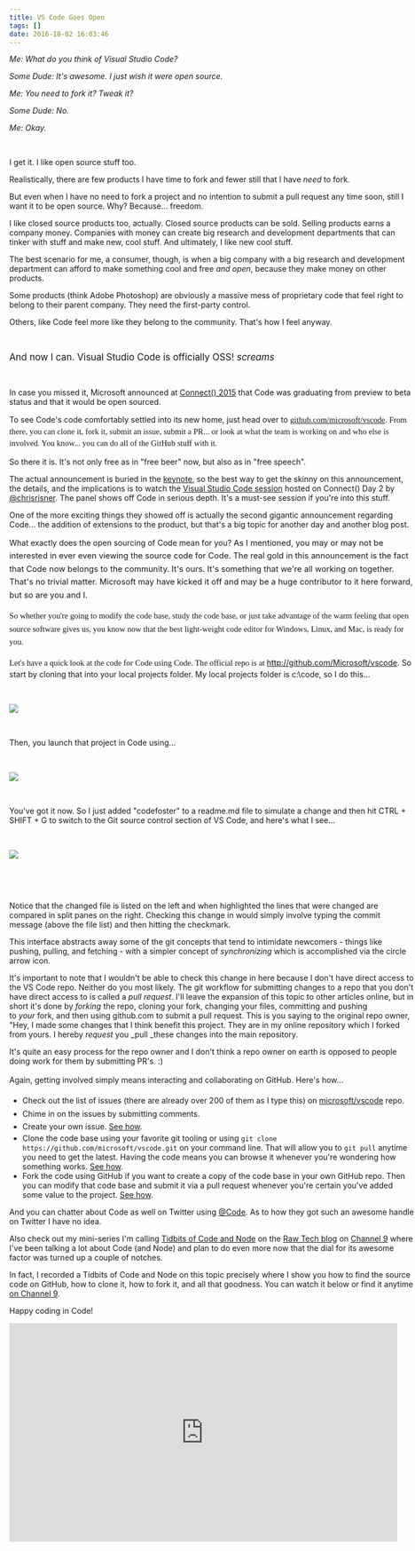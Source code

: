```yaml
---
title: VS Code Goes Open
tags: []
date: 2016-10-02 16:03:46
---
```


<div style="direction:ltr;border-width:100%">
<div style="direction:ltr;margin-top:0in;margin-left:0in;width:7.6041in">
<div style="direction:ltr;margin-top:0in;margin-left:0in;width:7.6041in">

<cite>Me: What do you think of Visual Studio Code?</cite>

<cite>Some Dude: It&#39;s awesome. I just wish it were open source.</cite>

<cite>Me: You need to fork it? Tweak it?</cite>

<cite>Some Dude: No.</cite>

<cite>Me: Okay.</cite>

&nbsp;

I get it. I like open source stuff too.

Realistically, there are few products I have time to fork and fewer still that I have <span style="font-style:italic">need</span> to fork.

But even when I have no need to fork a project and no intention to submit a pull request any time soon, still I want it to be open source. Why? Because&hellip; freedom.

I like closed source products too, actually. Closed source products can be sold. Selling products earns a company money. Companies with money can create big research and development departments that can tinker with stuff and make new, cool stuff. And ultimately, I like new cool stuff.

The best scenario for me, a consumer, though, is when a big company with a big research and development department can afford to make something cool and free _and open_, because they make money on other products.

Some products (think Adobe Photoshop) are obviously a massive mess of proprietary code that feel right to belong to their parent company. They need the first-party control.

Others, like Code feel more like they belong to the community. That&#39;s how I feel anyway.

&nbsp;

<big>And now I can. Visual Studio Code is officially OSS! *screams*</big>

&nbsp;

In case you missed it, Microsoft announced at [Connect() 2015](https://channel9.msdn.com/Events/Visual-Studio/Connect-event-2015) that Code was graduating from preview to beta status and that it would be open sourced.

To see Code&#39;s code comfortably settled into its new home, just head over to&nbsp;<span style="font-family: Calibri; font-size: 14.6667px; line-height: 20.8px;">[github.com/microsoft/vscode](http://github.com/microsoft/vscode). From there, you can clone it, fork it, submit an issue, submit a PR... or look at what the team is working on and who else is involved. You know... you can do all of the GitHub stuff with it.</span>

So there it is. It&#39;s not only free as in &quot;free beer&quot; now, but also as in &quot;free speech&quot;.

The actual announcement is buried in the [keynote](https://channel9.msdn.com/Events/Visual-Studio/Connect-event-2015/010), so the best way to get the skinny on this announcement, the details, and the implications is to watch the [Visual Studio Code session](https://channel9.msdn.com/Events/Visual-Studio/Connect-event-2015/032)&nbsp;hosted on Connect() Day 2 by [@chrisrisner](http://twitter.com/chrisrisner). The panel shows off Code in serious depth. It&#39;s a must-see session if you&#39;re into this stuff.

One of the more exciting things they showed off is actually the second gigantic announcement regarding Code... the addition of extensions to the product, but that&#39;s a big topic for another day and another blog post.

What exactly does the open sourcing of Code mean for you?&nbsp;<span style="font-size: 11pt; line-height: 1.6em;">As I mentioned, you may or may not be interested in ever even viewing the source code for Code. The real gold in this announcement is the fact that Code now belongs to the community. It&#39;s ours. It&#39;s something that we&#39;re all working on together. That&#39;s no trivial matter. Microsoft may have kicked it off and may be a huge contributor to it here forward, but so are you and I.</span>

<span style="font-family: Calibri; font-size: 14.6667px; line-height: 23.4667px;">So whether you&#39;re going to modify the code base, study the code base, or just take advantage of the warm feeling that open source software gives us, you know now that the best light-weight code editor for Windows, Linux, and Mac, is ready for you.</span>

<span style="font-family: Calibri; font-size: 14.6667px; line-height: 23.4667px;">Let&#39;s have a quick look at the code for&nbsp;Code using Code. ​The official repo is at </span>http://github.com/Microsoft/vscode. So start by cloning that into your local projects folder. My local projects folder is c:\code, so I do this...

&nbsp;

![](http://codefoster.blob.core.windows.net/site/image/b332207857c64570a63287f929439f75/vscodeopen_clone_6.png)

&nbsp;

Then, you launch that project in Code using...

&nbsp;

![](http://codefoster.blob.core.windows.net/site/image/194eb76735394db185bbeecfde42e4ac/vscodeopen_launch_1.png)

&nbsp;

You&#39;ve got it now. So I just added &quot;codefoster&quot; to a readme.md file to simulate a change and then hit CTRL + SHIFT + G to switch to the Git source control section of VS Code, and here&#39;s what I see...

&nbsp;

![](http://codefoster.blob.core.windows.net/site/image/ffea66fb3b8740819602f212395f4370/vscodeopen_changes_6.png)

&nbsp;

&nbsp;

Notice that the changed file is listed on the left and when highlighted the lines that were changed are compared in split panes on the right. Checking this change in would simply involve typing the commit message (above the file list) and then hitting the checkmark.

This interface abstracts away some of the git concepts that tend to intimidate newcomers - things like pushing, pulling, and fetching - with a simpler concept of _synchronizing_&nbsp;which is accomplished via the circle arrow icon.

It&#39;s important to note that I wouldn&#39;t be able to check this change in here because I don&#39;t have direct access to the VS Code repo. Neither do you most likely. The git workflow for submitting changes to a repo that you don&#39;t have direct access to is called a&nbsp;_pull request_. I&#39;ll leave the expansion of this topic to other articles online, but in short it&#39;s done by&nbsp;_forking_&nbsp;the repo, cloning your fork, changing your files, committing and pushing to&nbsp;_your_&nbsp;fork, and then using github.com to submit a pull request. This is you saying to the original repo owner, &quot;Hey, I made some changes that I think benefit this project. They are in my online repository which I forked from yours. I hereby _request_ you _pull _these changes into the main repository.

It&#39;s quite an easy process for the repo owner and I don&#39;t think a repo owner on earth is opposed to people doing work for them by submitting PR&#39;s. :)

<span style="line-height: 23.4667px;">Again, getting involved simply means interacting and collaborating on GitHub. Here&#39;s how...</span>

*   <span style="line-height: 23.4667px;">Check out the list of issues (there are already over 200 of them as I type this) on [microsoft/vscode](http://github.com/microsoft/vscode) repo.</span>
*   <span style="line-height: 23.4667px;">Chime in on the issues by submitting comments.</span>
*   <span style="line-height: 23.4667px;">Create your own issue. [See how](https://help.github.com/articles/creating-an-issue/).</span>
*   Clone the code base using your favorite git tooling or using `git clone https://github.com/microsoft/vscode.git` on your command line. That will allow you to `git pull` anytime you need to get the latest. Having the code means you can browse it whenever you&#39;re wondering how something works. [See how](http://help.github.com/articles/cloning-a-repository/).
*   Fork the code using GitHub if you want to create a copy of the code base in your own GitHub repo. Then you can modify that code base and submit it via a pull request whenever you&#39;re certain you&#39;ve added some value to the project. [See how](http://help.github.com/articles/fork-a-repo/).

And you can chatter about Code as well on Twitter using [@Code](http://twitter.com/code). As to how they got such an awesome handle on Twitter I have no idea.

Also check out my mini-series I&#39;m calling [Tidbits of Code and Node](https://channel9.msdn.com/Search?term=tidbits%20of%20code%20and%20node#ch9Search) on the [Raw Tech blog](https://channel9.msdn.com/Blogs/raw-tech) on [Channel 9](http://channel9.msdn.com)&nbsp;where I&#39;ve been talking a lot about Code (and Node) and plan to do even more now that the dial for its awesome factor was turned up a couple of notches.

In fact, I recorded a Tidbits of Code and Node on this topic precisely where I show you how to find the source code on GitHub, how to clone it, how to fork it, and all that goodness. You can watch it below or find it anytime [on Channel 9](http://channel9.msdn.com/blogs/raw-tech/tidbits07).

Happy coding in Code!

<iframe allowfullscreen="" frameborder="0" height="394" src="https://channel9.msdn.com/Blogs/raw-tech/tidbits07/player" width="700"></iframe></div>
</div>
</div>